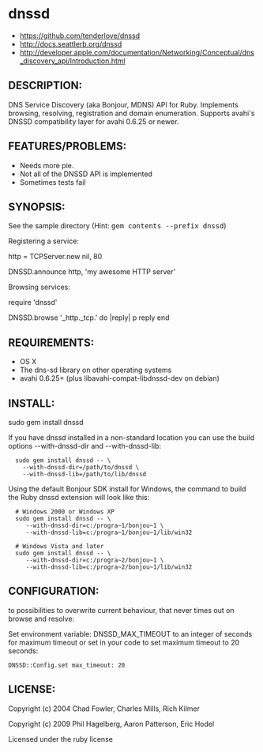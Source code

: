 # dnssd

* https://github.com/tenderlove/dnssd
* http://docs.seattlerb.org/dnssd
* http://developer.apple.com/documentation/Networking/Conceptual/dns_discovery_api/Introduction.html

## DESCRIPTION:

DNS Service Discovery (aka Bonjour, MDNS) API for Ruby.  Implements browsing,
resolving, registration and domain enumeration.  Supports avahi's DNSSD
compatibility layer for avahi 0.6.25 or newer.

## FEATURES/PROBLEMS:

* Needs more pie.
* Not all of the DNSSD API is implemented
* Sometimes tests fail

## SYNOPSIS:

See the sample directory (Hint: <tt>gem contents --prefix dnssd</tt>)

Registering a service:

  http = TCPServer.new nil, 80
  
  DNSSD.announce http, 'my awesome HTTP server'

Browsing services:

  require 'dnssd'
  
  DNSSD.browse '_http._tcp.' do |reply|
    p reply
  end

## REQUIREMENTS:

* OS X
* The dns-sd library on other operating systems
* avahi 0.6.25+ (plus libavahi-compat-libdnssd-dev on debian)

## INSTALL:

  sudo gem install dnssd

If you have dnssd installed in a non-standard location you can use the build
options --with-dnssd-dir and --with-dnssd-lib:

````
  sudo gem install dnssd -- \
    --with-dnssd-dir=/path/to/dnssd \
    --with-dnssd-lib=/path/to/lib/dnssd
````

Using the default Bonjour SDK install for Windows, the command to build
the Ruby dnssd extension will look like this:

````
  # Windows 2000 or Windows XP
  sudo gem install dnssd -- \
     --with-dnssd-dir=c:/progra~1/bonjou~1 \
     --with-dnssd-lib=c:/progra~1/bonjou~1/lib/win32
````

````
  # Windows Vista and later
  sudo gem install dnssd -- \
     --with-dnssd-dir=c:/progra~2/bonjou~1 \
     --with-dnssd-lib=c:/progra~2/bonjou~1/lib/win32
````

## CONFIGURATION:

to possibilities to overwrite current behaviour, that never times out on browse and resolve:

Set environment variable: DNSSD_MAX_TIMEOUT to an integer of seconds for maximum timeout
or set in your code to set maximum timeout to 20 seconds:

````
DNSSD::Config.set max_timeout: 20
````

## LICENSE:

Copyright (c) 2004 Chad Fowler, Charles Mills, Rich Kilmer

Copyright (c) 2009 Phil Hagelberg, Aaron Patterson, Eric Hodel

Licensed under the ruby license

